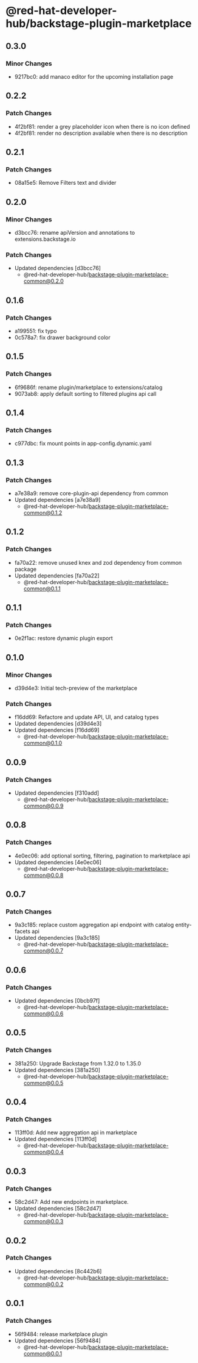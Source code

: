 # @red-hat-developer-hub/backstage-plugin-marketplace

## 0.3.0

### Minor Changes

- 9217bc0: add manaco editor for the upcoming installation page

## 0.2.2

### Patch Changes

- 4f2bf81: render a grey placeholder icon when there is no icon defined
- 4f2bf81: render no description available when there is no description

## 0.2.1

### Patch Changes

- 08a15e5: Remove Filters text and divider

## 0.2.0

### Minor Changes

- d3bcc76: rename apiVersion and annotations to extensions.backstage.io

### Patch Changes

- Updated dependencies [d3bcc76]
  - @red-hat-developer-hub/backstage-plugin-marketplace-common@0.2.0

## 0.1.6

### Patch Changes

- a199551: fix typo
- 0c578a7: fix drawer background color

## 0.1.5

### Patch Changes

- 6f9686f: rename plugin/marketplace to extensions/catalog
- 9073ab8: apply default sorting to filtered plugins api call

## 0.1.4

### Patch Changes

- c977dbc: fix mount points in app-config.dynamic.yaml

## 0.1.3

### Patch Changes

- a7e38a9: remove core-plugin-api dependency from common
- Updated dependencies [a7e38a9]
  - @red-hat-developer-hub/backstage-plugin-marketplace-common@0.1.2

## 0.1.2

### Patch Changes

- fa70a22: remove unused knex and zod dependency from common package
- Updated dependencies [fa70a22]
  - @red-hat-developer-hub/backstage-plugin-marketplace-common@0.1.1

## 0.1.1

### Patch Changes

- 0e2f1ac: restore dynamic plugin export

## 0.1.0

### Minor Changes

- d39d4e3: Initial tech-preview of the marketplace

### Patch Changes

- f16dd69: Refactore and update API, UI, and catalog types
- Updated dependencies [d39d4e3]
- Updated dependencies [f16dd69]
  - @red-hat-developer-hub/backstage-plugin-marketplace-common@0.1.0

## 0.0.9

### Patch Changes

- Updated dependencies [f310add]
  - @red-hat-developer-hub/backstage-plugin-marketplace-common@0.0.9

## 0.0.8

### Patch Changes

- 4e0ec06: add optional sorting, filtering, pagination to marketplace api
- Updated dependencies [4e0ec06]
  - @red-hat-developer-hub/backstage-plugin-marketplace-common@0.0.8

## 0.0.7

### Patch Changes

- 9a3c185: replace custom aggregation api endpoint with catalog entity-facets api
- Updated dependencies [9a3c185]
  - @red-hat-developer-hub/backstage-plugin-marketplace-common@0.0.7

## 0.0.6

### Patch Changes

- Updated dependencies [0bcb97f]
  - @red-hat-developer-hub/backstage-plugin-marketplace-common@0.0.6

## 0.0.5

### Patch Changes

- 381a250: Upgrade Backstage from 1.32.0 to 1.35.0
- Updated dependencies [381a250]
  - @red-hat-developer-hub/backstage-plugin-marketplace-common@0.0.5

## 0.0.4

### Patch Changes

- 113ff0d: Add new aggregation api in marketplace
- Updated dependencies [113ff0d]
  - @red-hat-developer-hub/backstage-plugin-marketplace-common@0.0.4

## 0.0.3

### Patch Changes

- 58c2d47: Add new endpoints in marketplace.
- Updated dependencies [58c2d47]
  - @red-hat-developer-hub/backstage-plugin-marketplace-common@0.0.3

## 0.0.2

### Patch Changes

- Updated dependencies [8c442b6]
  - @red-hat-developer-hub/backstage-plugin-marketplace-common@0.0.2

## 0.0.1

### Patch Changes

- 56f9484: release marketplace plugin
- Updated dependencies [56f9484]
  - @red-hat-developer-hub/backstage-plugin-marketplace-common@0.0.1
